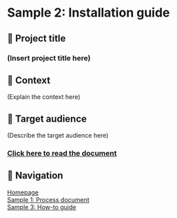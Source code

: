 
# Sample 2: Installation guide

## 💼 Project title

### (Insert project title here)

## 📂 Context

(Explain the context here)

## 👥 Target audience

(Describe the target audience here)

### [Click here to read the document](sample-2.md)

## 📍 Navigation

[Homepage](README.md)  
[Sample 1: Process document](sample-1-overview.md)  
[Sample 3: How-to guide](sample-3-overview.md)
